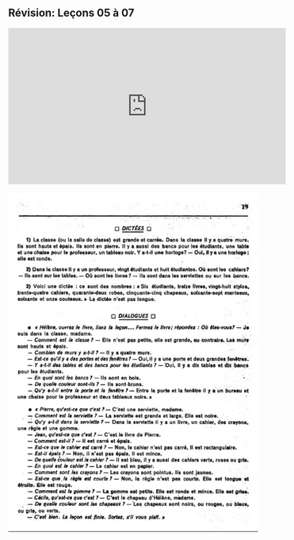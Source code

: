 ## Révision: Leçons 05 à 07

<iframe width="560" height="315" src="https://www.youtube.com/embed/TN7_cdtg4b0" frameborder="0" allow="accelerometer; autoplay; encrypted-media; gyroscope; picture-in-picture" allowfullscreen></iframe>

![s19](img/d19.JPG)
